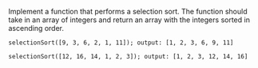 Implement a function that performs a selection sort. The function should take in an array of integers and return an array with the integers sorted in ascending order.

`selectionSort([9, 3, 6, 2, 1, 11]); output: [1, 2, 3, 6, 9, 11]`

`selectionSort([12, 16, 14, 1, 2, 3]); output: [1, 2, 3, 12, 14, 16]`
